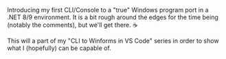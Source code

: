 Introducing my first CLI/Console to a "true" Windows program port in a .NET 8/9 environment.
It is a bit rough around the edges for the time being (notably the comments), but we'll get there. ☕

This will a part of my "CLI to Winforms in VS Code" series in order to show what I (hopefully) can be capable of.
